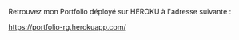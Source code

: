 Retrouvez mon Portfolio déployé sur HEROKU à l'adresse suivante : 

https://portfolio-rg.herokuapp.com/